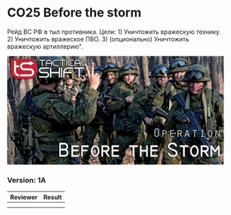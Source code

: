 ﻿# CO25 Before the storm
Рейд ВС РФ в тыл противника. Цели: 1) Уничтожить вражескую технику. 2) Уничтожить вражеское ПВО. 3) (опционально) Уничтожить вражескую артиллерию".

<img src='https://github.com/rempopo/CO25_Before_the_storm.eden/blob/master/overview.jpg?raw=true' />	

### Version: 1A


| Reviewer | Result |
| ------------ | ------------- |
| | |
| | |
